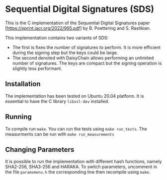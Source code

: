 # Sequential Digital Signatures (SDS)

This is the C implementation of the Sequential Digital Signatures paper
[https://eprint.iacr.org/2022/995.pdf] by B. Poettering and S. Rastikian.

This implementation contains two variants of SDS:
- The first is fixes the number of signatures to perform. It is more efficient during the signing step but the keys could be large.
- The second denoted with DaisyChain allows performing an unlimited number of signatures. The keys are compact but the signing operation is slightly less performant.


## Installation
The implementation has been tested on Ubuntu 20.04 platform.
It is essential to have the C library `libssl-dev` installed.

## Running
To compile run `make`.
You can run the tests using `make run_tests`.
The measurments can be run with `make run_measurements`

## Changing Parameters
It is possible to run the implementation with different hash functions,
namely SHA2-256, SHA3-256 and HARAKA.
To switch parameters, uncomment in the file `paramsmenu.h` the corresponding line
then recompile using `make`.
